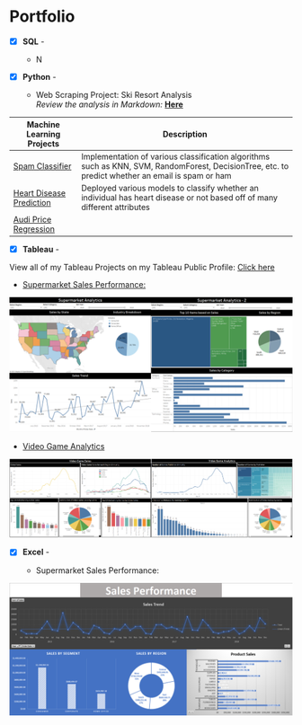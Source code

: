 # Portfolio

- [x] **SQL** - 
  - N

- [x] **Python** - 
  - Web Scraping Project: Ski Resort Analysis <br />
*Review the analysis in Markdown:* **[Here](https://github.com/BWalliz/Web-Scraping-Project/blob/main/ski_resort_analysis.ipynb)**

| Machine Learning Projects | Description |
| ------------------------- | ----------- |
| [Spam Classifier](https://github.com/BWalliz/Machine-Learning-Projects/blob/main/Spam%20Classifier/spam_classifier.ipynb) | Implementation of various classification algorithms such as KNN, SVM, RandomForest, DecisionTree, etc. to predict whether an email is spam or ham | 
| [Heart Disease Prediction](https://github.com/BWalliz/Machine-Learning-Projects/blob/main/Heart%20Disease%20Prediction/heart_disease_prediction.ipynb) | Deployed various models to classify whether an individual has heart disease or not based off of many different attributes |
| [Audi Price Regression](https://github.com/BWalliz/Machine-Learning-Projects/blob/main/Audi%20Price%20Regression/audi_price_regression.ipynb) |

- [x] **Tableau** -

View all of my Tableau Projects on my Tableau Public Profile: [Click here](https://public.tableau.com/app/profile/brandon.wallace)

  - [Supermarket Sales Performance:](https://public.tableau.com/views/SupermarketSalesPerformance_16327699218330/SupermarketAnalytics-1?:language=en-US&:display_count=n&:origin=viz_share_link)

![Supermarket Sales Performance](https://github.com/BWalliz/Portfolio/blob/main/Assets/supermarket_sales_dashboard.png)

  - [Video Game Analytics](https://public.tableau.com/views/VideoGameAnalytics/Dashboard1?:language=en-US&:display_count=n&:origin=viz_share_link)

![Video Game Analytics](https://github.com/BWalliz/Portfolio/blob/main/Assets/video_game_dashboard.png)

- [x] **Excel** -

  - Supermarket Sales Performance:

![Supermarket Sales Performance](https://github.com/BWalliz/Portfolio/blob/main/Assets/supermarket_sales_xlsx.png)


